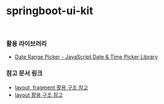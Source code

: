 # springboot-ui-kit

<br />

### 활용 라이브러리

* [Date Range Picker - JavaScript Date & Time Picker Library](https://www.daterangepicker.com/)


### 참고 문서 링크

* [layout, fragment 활용 구조 참고](https://dev-jwblog.tistory.com/34)
* [layout 활용 구조 참고](https://attacomsian.com/blog/thymeleaf-fragments)